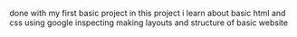 done with my first basic project
in this project i learn about basic html and css using google inspecting 
making layouts and structure of basic website 
